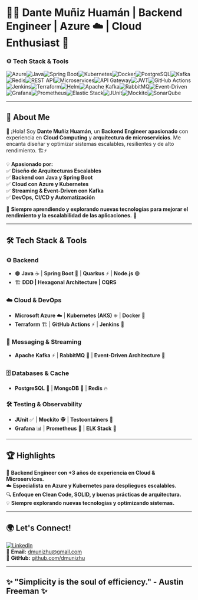 # 👨‍💻 Dante Muñiz Huamán | Backend Engineer | Azure ☁️ | Cloud Enthusiast 🚀  

### ⚙️ **Tech Stack & Tools**

![Azure](https://img.shields.io/badge/Azure-0078D4?style=for-the-badge&logo=microsoftazure&logoColor=white)![Java](https://img.shields.io/badge/Java-ED8B00?style=for-the-badge&logo=java&logoColor=white)![Spring Boot](https://img.shields.io/badge/SpringBoot-6DB33F?style=for-the-badge&logo=spring&logoColor=white)![Kubernetes](https://img.shields.io/badge/Kubernetes-326CE5?style=for-the-badge&logo=kubernetes&logoColor=white)![Docker](https://img.shields.io/badge/Docker-2496ED?style=for-the-badge&logo=docker&logoColor=white)![PostgreSQL](https://img.shields.io/badge/PostgreSQL-336791?style=for-the-badge&logo=postgresql&logoColor=white)![Kafka](https://img.shields.io/badge/Kafka-231F20?style=for-the-badge&logo=apachekafka&logoColor=white)![Redis](https://img.shields.io/badge/Redis-DC382D?style=for-the-badge&logo=redis&logoColor=white)![REST API](https://img.shields.io/badge/REST-02569B?style=for-the-badge&logo=rest&logoColor=white)![Microservices](https://img.shields.io/badge/Microservices-FF6F00?style=for-the-badge&logo=microservices&logoColor=white)![API Gateway](https://img.shields.io/badge/API%20Gateway-4A90E2?style=for-the-badge&logo=kong&logoColor=white)![JWT](https://img.shields.io/badge/JWT-000000?style=for-the-badge&logo=jsonwebtokens&logoColor=white)![GitHub Actions](https://img.shields.io/badge/GitHub%20Actions-2088FF?style=for-the-badge&logo=githubactions&logoColor=white)![Jenkins](https://img.shields.io/badge/Jenkins-D24939?style=for-the-badge&logo=jenkins&logoColor=white)![Terraform](https://img.shields.io/badge/Terraform-844FBA?style=for-the-badge&logo=terraform&logoColor=white)![Helm](https://img.shields.io/badge/Helm-0F1689?style=for-the-badge&logo=helm&logoColor=white)![Apache Kafka](https://img.shields.io/badge/Apache%20Kafka-231F20?style=for-the-badge&logo=apachekafka&logoColor=white)![RabbitMQ](https://img.shields.io/badge/RabbitMQ-FF6600?style=for-the-badge&logo=rabbitmq&logoColor=white)![Event-Driven](https://img.shields.io/badge/Event%20Driven-F56A6A?style=for-the-badge&logo=event&logoColor=white)![Grafana](https://img.shields.io/badge/Grafana-F46800?style=for-the-badge&logo=grafana&logoColor=white)![Prometheus](https://img.shields.io/badge/Prometheus-E6522C?style=for-the-badge&logo=prometheus&logoColor=white)![Elastic Stack](https://img.shields.io/badge/Elastic%20Stack-005571?style=for-the-badge&logo=elasticstack&logoColor=white)![JUnit](https://img.shields.io/badge/JUnit-25A162?style=for-the-badge&logo=junit&logoColor=white)![Mockito](https://img.shields.io/badge/Mockito-8A2BE2?style=for-the-badge&logo=mockito&logoColor=white)![SonarQube](https://img.shields.io/badge/SonarQube-4E9BCD?style=for-the-badge&logo=sonarqube&logoColor=white)  

---


## 🎯 **About Me**
👋 ¡Hola! Soy **Dante Muñiz Huamán**, un **Backend Engineer apasionado** con experiencia en **Cloud Computing** y **arquitectura de microservicios**. Me encanta diseñar y optimizar sistemas escalables, resilientes y de alto rendimiento. 🏗️⚡  

💡 **Apasionado por:**  
✅ **Diseño de Arquitecturas Escalables**  
✅ **Backend con Java y Spring Boot**  
✅ **Cloud con Azure y Kubernetes**  
✅ **Streaming & Event-Driven con Kafka**  
✅ **DevOps, CI/CD y Automatización**  

💬 **Siempre aprendiendo y explorando nuevas tecnologías para mejorar el rendimiento y la escalabilidad de las aplicaciones.** 🚀

---

## 🛠️ **Tech Stack & Tools**
### ⚙️ **Backend**
- 🟤 **Java** ☕ | **Spring Boot** 🌱 | **Quarkus** ⚡ | **Node.js** 🟢  
- 🏗 **DDD | Hexagonal Architecture | CQRS**  

### ☁️ **Cloud & DevOps**
- **Microsoft Azure** ☁️ | **Kubernetes (AKS)** ⎈ | **Docker** 🐳  
- **Terraform** 🏗 | **GitHub Actions** ⚡ | **Jenkins** 🔧  

### 📡 **Messaging & Streaming**
- **Apache Kafka** ⚡ | **RabbitMQ** 🐰 | **Event-Driven Architecture** 📡  

### 🗄 **Databases & Cache**
- **PostgreSQL** 🐘 | **MongoDB** 🍃 | **Redis** 🔥  

### 🛠 **Testing & Observability**
- **JUnit** ✅ | **Mockito** 🕵️ | **Testcontainers** 🧪  
- **Grafana** 📊 | **Prometheus** 📡 | **ELK Stack** 📜  

---

## 🏆 **Highlights**
🚀 **Backend Engineer con +3 años de experiencia en Cloud & Microservices.**  
☁️ **Especialista en Azure y Kubernetes para despliegues escalables.**  
🔍 **Enfoque en Clean Code, SOLID, y buenas prácticas de arquitectura.**  
💡 **Siempre explorando nuevas tecnologías y optimizando sistemas.**  

---

## 🌍 **Let's Connect!**
[![LinkedIn](https://img.shields.io/badge/LinkedIn-0077B5?style=for-the-badge&logo=linkedin&logoColor=white)]((https://www.linkedin.com/in/dante-mu%C3%B1iz-b8a530158/))  
📩 **Email:** [dmunizhu@gmail.com](mailto:dmunizhu@gmail.com)  
🐙 **GitHub:** [github.com/dmunizhu](https://github.com/dmunizhu)  

---

## ✨ **"Simplicity is the soul of efficiency."** - Austin Freeman ✨
